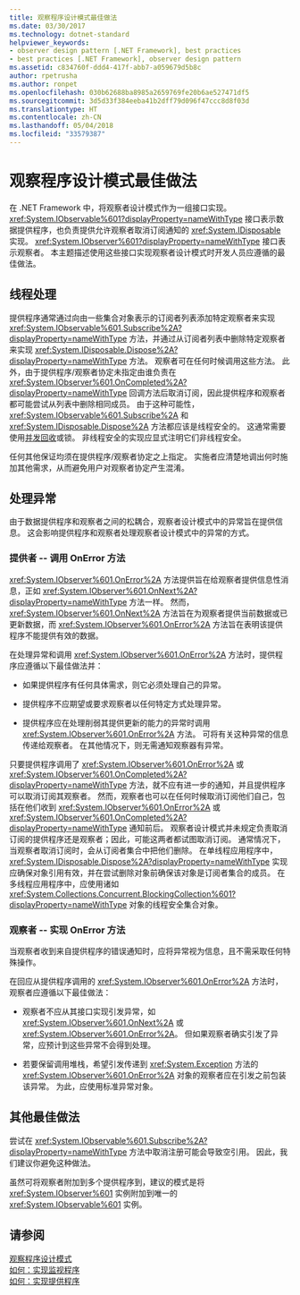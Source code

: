 ```yaml
---
title: 观察程序设计模式最佳做法
ms.date: 03/30/2017
ms.technology: dotnet-standard
helpviewer_keywords:
- observer design pattern [.NET Framework], best practices
- best practices [.NET Framework], observer design pattern
ms.assetid: c834760f-ddd4-417f-abb7-a059679d5b8c
author: rpetrusha
ms.author: ronpet
ms.openlocfilehash: 030b62688ba8985a2659769fe20b6ae527471df5
ms.sourcegitcommit: 3d5d33f384eeba41b2dff79d096f47ccc8d8f03d
ms.translationtype: HT
ms.contentlocale: zh-CN
ms.lasthandoff: 05/04/2018
ms.locfileid: "33579387"
---
```

# <a name="observer-design-pattern-best-practices"></a>观察程序设计模式最佳做法
在 .NET Framework 中，将观察者设计模式作为一组接口实现。 <xref:System.IObservable%601?displayProperty=nameWithType> 接口表示数据提供程序，也负责提供允许观察者取消订阅通知的 <xref:System.IDisposable> 实现。 <xref:System.IObserver%601?displayProperty=nameWithType> 接口表示观察者。 本主题描述使用这些接口实现观察者设计模式时开发人员应遵循的最佳做法。  
  
## <a name="threading"></a>线程处理  
 提供程序通常通过向由一些集合对象表示的订阅者列表添加特定观察者来实现 <xref:System.IObservable%601.Subscribe%2A?displayProperty=nameWithType> 方法，并通过从订阅者列表中删除特定观察者来实现 <xref:System.IDisposable.Dispose%2A?displayProperty=nameWithType> 方法。 观察者可在任何时候调用这些方法。 此外，由于提供程序/观察者协定未指定由谁负责在 <xref:System.IObserver%601.OnCompleted%2A?displayProperty=nameWithType> 回调方法后取消订阅，因此提供程序和观察者都可能尝试从列表中删除相同成员。 由于这种可能性，<xref:System.IObservable%601.Subscribe%2A> 和 <xref:System.IDisposable.Dispose%2A> 方法都应该是线程安全的。 这通常需要使用[并发回收](../../../docs/standard/parallel-programming/data-structures-for-parallel-programming.md)或锁。 非线程安全的实现应显式注明它们非线程安全。  
  
 任何其他保证均须在提供程序/观察者协定之上指定。 实施者应清楚地调出何时施加其他需求，从而避免用户对观察者协定产生混淆。  
  
## <a name="handling-exceptions"></a>处理异常  
 由于数据提供程序和观察者之间的松耦合，观察者设计模式中的异常旨在提供信息。 这会影响提供程序和观察者处理观察者设计模式中的异常的方式。  
  
### <a name="the-provider----calling-the-onerror-method"></a>提供者 -- 调用 OnError 方法  
 <xref:System.IObserver%601.OnError%2A> 方法提供旨在给观察者提供信息性消息，正如 <xref:System.IObserver%601.OnNext%2A?displayProperty=nameWithType> 方法一样。 然而，<xref:System.IObserver%601.OnNext%2A> 方法旨在为观察者提供当前数据或已更新数据，而 <xref:System.IObserver%601.OnError%2A> 方法旨在表明该提供程序不能提供有效的数据。  
  
 在处理异常和调用 <xref:System.IObserver%601.OnError%2A> 方法时，提供程序应遵循以下最佳做法并：  
  
-   如果提供程序有任何具体需求，则它必须处理自己的异常。  
  
-   提供程序不应期望或要求观察者以任何特定方式处理异常。  
  
-   提供程序应在处理削弱其提供更新的能力的异常时调用 <xref:System.IObserver%601.OnError%2A> 方法。 可将有关这种异常的信息传递给观察者。 在其他情况下，则无需通知观察器有异常。  
  
 只要提供程序调用了 <xref:System.IObserver%601.OnError%2A> 或 <xref:System.IObserver%601.OnCompleted%2A?displayProperty=nameWithType> 方法，就不应有进一步的通知，并且提供程序可以取消订阅其观察者。 然而，观察者也可以在任何时候取消订阅他们自己，包括在他们收到 <xref:System.IObserver%601.OnError%2A> 或<xref:System.IObserver%601.OnCompleted%2A?displayProperty=nameWithType> 通知前后。 观察者设计模式并未规定负责取消订阅的提供程序还是观察者；因此，可能这两者都试图取消订阅。 通常情况下，当观察者取消订阅时，会从订阅者集合中把他们删除。 在单线程应用程序中，<xref:System.IDisposable.Dispose%2A?displayProperty=nameWithType> 实现应确保对象引用有效，并在尝试删除对象前确保该对象是订阅者集合的成员。 在多线程应用程序中，应使用诸如 <xref:System.Collections.Concurrent.BlockingCollection%601?displayProperty=nameWithType> 对象的线程安全集合对象。  
  
### <a name="the-observer----implementing-the-onerror-method"></a>观察者 -- 实现 OnError 方法  
 当观察者收到来自提供程序的错误通知时，应将异常视为信息，且不需采取任何特殊操作。  
  
 在回应从提供程序调用的 <xref:System.IObserver%601.OnError%2A> 方法时，观察者应遵循以下最佳做法：  
  
-   观察者不应从其接口实现引发异常，如 <xref:System.IObserver%601.OnNext%2A> 或 <xref:System.IObserver%601.OnError%2A>。 但如果观察者确实引发了异常，应预计到这些异常不会得到处理。  
  
-   若要保留调用堆栈，希望引发传递到 <xref:System.Exception> 方法的 <xref:System.IObserver%601.OnError%2A> 对象的观察者应在引发之前包装该异常。 为此，应使用标准异常对象。  
  
## <a name="additional-best-practices"></a>其他最佳做法  
 尝试在 <xref:System.IObservable%601.Subscribe%2A?displayProperty=nameWithType> 方法中取消注册可能会导致空引用。 因此，我们建议你避免这种做法。  
  
 虽然可将观察者附加到多个提供程序到，建议的模式是将 <xref:System.IObserver%601> 实例附加到唯一的 <xref:System.IObservable%601> 实例。  
  
## <a name="see-also"></a>请参阅  
 [观察程序设计模式](../../../docs/standard/events/observer-design-pattern.md)  
 [如何：实现监视程序](../../../docs/standard/events/how-to-implement-an-observer.md)  
 [如何：实现提供程序](../../../docs/standard/events/how-to-implement-a-provider.md)

